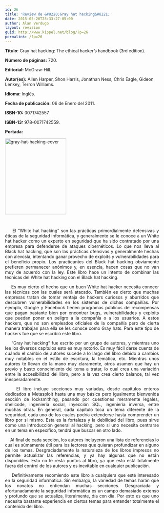 ```yaml
---
id: 26
title: 'Review de &#8220;Gray hat hacking&#8221;'
date: 2015-05-20T23:33:27-05:00
author: Alan Verdugo
layout: revision
guid: http://www.kippel.net/blog/?p=26
permalink: /?p=26
---
```

**Título:** Gray hat hacking: The ethical hacker&#8217;s handbook (3rd edition).

**Número de páginas:** 720.

**Editorial:** McGraw-Hill.

**Autor(es):** Allen Harper, Shon Harris, Jonathan Ness, Chris Eagle, Gideon Lenkey, Terron Williams.

**Idioma:** Inglés.

**Fecha de publicación:** 06 de Enero del 2011.

**ISBN-10:** 0071742557.

**ISBN-13:** 978-0071742559.

**Portada:**

[<img class="aligncenter size-full wp-image-20" src="http://li106-124.members.linode.com/blog/wp-content/uploads/2013/02/gray-hat-hacking-cover.jpg" alt="gray-hat-hacking-cover" width="200" height="248" />](http://li106-124.members.linode.com/blog/wp-content/uploads/2013/02/gray-hat-hacking-cover.jpg)

&nbsp;

<p style="text-align: justify;">
      El &#8220;White hat hacking&#8221; son las prácticas primordialmente defensivas y éticas de la seguridad informática, y generalmente se le conoce a un White hat hacker como un experto en seguridad que ha sido contratado por una empresa para defenderse de ataques cibernéticos. Lo que nos lleva al Black hat hacking, que son las prácticas ofensivas y generalmente hechas con alevosía, intentando ganar provecho de exploits y vulnerabilidades para el beneficio propio. Los practicantes del Black hat hacking obviamente prefieren permanecer anónimos y, en esencia, hacen cosas que no van muy de acuerdo con la ley. Este libro hace un intento de combinar las técnicas del White hat hacking con el Black hat hacking.
</p>

<p style="text-align: justify;">
      Es muy cierto el hecho que un buen White hat hacker necesita conocer las técnicas con las cuales será atacado. También es cierto que muchas empresas tratan de tomar ventaja de hackers curiosos y aburridos que descubren vulnerabilidades en los sistemas de dichas compañías. Por ejemplo, Google y Facebook tienen programas públicos de recompensas que pagan bastante bien por encontrar bugs, vulnerabilidades y exploits que puedan poner en peligro a la compañía o a los usuarios. A estos hackers, que no son empleados oficiales de la compañía pero de cierta manera trabajan para ella se les conoce como Gray hats. Para este tipo de hackers fue que se escribió este libro.
</p>

<p style="text-align: justify;">
      &#8220;Gray hat hacking&#8221; fue escrito por un grupo de autores, y mientras uno lee los diversos capítulos esto es muy notorio. Es muy fácil darse cuenta de cuándo el cambio de autores sucede a lo largo del libro debido a cambios muy notables en el estilo de escritura, la temática, etc. Mientras unos autores te llevan de la mano muy claramente, otros asumen que hay un previo y basto conocimiento del tema a tratar, lo cual crea una variación entre la accesibilidad del libro, pero a la vez crea cierto balance, tal vez inesperadamente.
</p>

<p style="text-align: justify;">
      El libro incluye secciones muy variadas, desde capítulos enteros dedicados a Metasploit hasta una muy básica pero igualmente bienvenida sección de locksmithing, pasando por cuestiones meramente legales, shellcode, ingeniería social, inyección SQL, ingeniería inversa, entre muchas otras. En general, cada capítulo toca un tema diferente de la seguridad, cada uno de los cuales podría extenderse hasta comprender un libro por si mismo. Esta es la fortaleza y la debilidad del libro, pues sirve como una introducción general al hacking, pero si uno necesita centrarse en un tema en específico, tendrá que buscar en otro lado.
</p>

<p style="text-align: justify;">
      Al final de cada sección, los autores incluyeron una lista de referencias lo cual es súmamente útil para los lectores que quieran profundizar en alguno de los temas. Desgraciadamente la naturaleza de los libros impresos no permite actualizar las referencias, y ya hay algunas que no están disponibles. Esto no le resta puntos al libro, ya que esto está totalmente fuera del control de los autores y es inevitable en cualquier publicación.
</p>

<p style="text-align: justify;">
      Definitivamente recomiendo este libro a cualquiera que esté interesado en la seguridad informática. Sin embargo, la variedad de temas harán que los novatos no entiendan muchas secciones. Desgraciada y afortunadamente la seguridad informática es un campo demasiado extenso y profundo que se actualiza, literalmente, día con día. Por esto es que uno necesita bastante experiencia en ciertos temas para entender totalmente el contenido del libro.
</p>